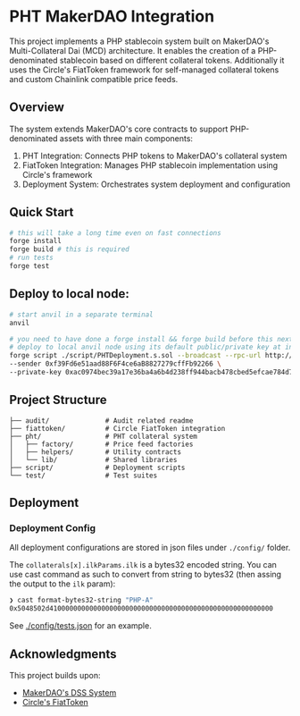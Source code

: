 # PHT MakerDAO Integration

This project implements a PHP stablecoin system built on MakerDAO's Multi-Collateral Dai (MCD) architecture. It enables the creation of a PHP-denominated stablecoin based on different collateral tokens. Additionally it uses the Circle's FiatToken framework for self-managed collateral tokens and custom Chainlink compatible price feeds.

## Overview

The system extends MakerDAO's core contracts to support PHP-denominated assets with three main components:

1. PHT Integration: Connects PHP tokens to MakerDAO's collateral system
2. FiatToken Integration: Manages PHP stablecoin implementation using Circle's framework
3. Deployment System: Orchestrates system deployment and configuration

## Quick Start

```bash
# this will take a long time even on fast connections
forge install
forge build # this is required
# run tests
forge test
```

## Deploy to local node:

```bash
# start anvil in a separate terminal
anvil

# you need to have done a forge install && forge build before this next step
# deploy to local anvil node using its default public/private key at index 0
forge script ./script/PHTDeployment.s.sol --broadcast --rpc-url http://127.0.0.1:8545 \
--sender 0xf39Fd6e51aad88F6F4ce6aB8827279cffFb92266 \
--private-key 0xac0974bec39a17e36ba4a6b4d238ff944bacb478cbed5efcae784d7bf4f2ff80
```

## Project Structure

```
├── audit/              # Audit related readme
├── fiattoken/          # Circle FiatToken integration
├── pht/                # PHT collateral system
│   ├── factory/        # Price feed factories
│   ├── helpers/        # Utility contracts
│   └── lib/            # Shared libraries
├── script/             # Deployment scripts
└── test/               # Test suites
```

## Deployment

### Deployment Config

All deployment configurations are stored in json files under `./config/` folder.

The `collaterals[x].ilkParams.ilk` is a bytes32 encoded string. You can use cast command as such to convert from string to bytes32 (then assing the output to the `ilk` param):

```sh
❯ cast format-bytes32-string "PHP-A"
0x5048502d41000000000000000000000000000000000000000000000000000000
```

See [./config/tests.json](./config/tests.json) for an example.

## Acknowledgments

This project builds upon:

- [MakerDAO's DSS System](https://github.com/makerdao/dss)
- [Circle's FiatToken](https://github.com/circlefin/stablecoin-evm)
